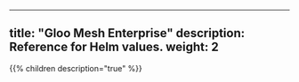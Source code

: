 
---
title: "Gloo Mesh Enterprise"
description: Reference for Helm values. 
weight: 2
---
{{% children description="true" %}}
